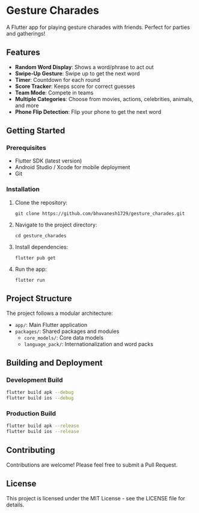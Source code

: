# Gesture Charades

A Flutter app for playing gesture charades with friends. Perfect for parties and gatherings!

## Features

- **Random Word Display**: Shows a word/phrase to act out
- **Swipe-Up Gesture**: Swipe up to get the next word
- **Timer**: Countdown for each round
- **Score Tracker**: Keeps score for correct guesses
- **Team Mode**: Compete in teams
- **Multiple Categories**: Choose from movies, actions, celebrities, animals, and more
- **Phone Flip Detection**: Flip your phone to get the next word

## Getting Started

### Prerequisites

- Flutter SDK (latest version)
- Android Studio / Xcode for mobile deployment
- Git

### Installation

1. Clone the repository:
   ```
   git clone https://github.com/bhuvanesh1729/gesture_charades.git
   ```

2. Navigate to the project directory:
   ```
   cd gesture_charades
   ```

3. Install dependencies:
   ```
   flutter pub get
   ```

4. Run the app:
   ```
   flutter run
   ```

## Project Structure

The project follows a modular architecture:

- `app/`: Main Flutter application
- `packages/`: Shared packages and modules
  - `core_models/`: Core data models
  - `language_pack/`: Internationalization and word packs

## Building and Deployment

### Development Build

```bash
flutter build apk --debug
flutter build ios --debug
```

### Production Build

```bash
flutter build apk --release
flutter build ios --release
```

## Contributing

Contributions are welcome! Please feel free to submit a Pull Request.

## License

This project is licensed under the MIT License - see the LICENSE file for details.
